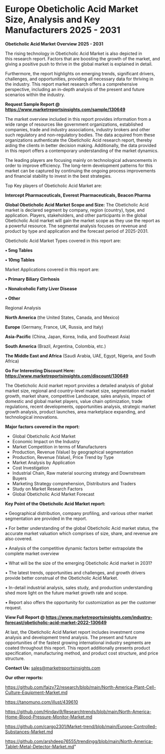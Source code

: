# Europe Obeticholic Acid Market Size, Analysis and Key Manufacturers 2025 - 2031

<Strong> Obeticholic Acid Market Overview 2025 - 2031</strong>

The rising technology in Obeticholic Acid Market is also depicted in this research report. Factors that are boosting the growth of the market, and giving a positive push to thrive in the global market is explained in detail.

Furthermore, the report highlights on emerging trends, significant drivers, challenges, and opportunities, providing all necessary data for thriving in the industry. This report market research offers a comprehensive perspective, including an in-depth analysis of the present and future scenarios within the industry.

<strong>Request Sample Report @ <a href=https://www.marketreportsinsights.com/sample/130649>https://www.marketreportsinsights.com/sample/130649</a></strong>

The market overview included in this report provides information from a wide range of resources like government organizations, established companies, trade and industry associations, industry brokers and other such regulatory and non-regulatory bodies. The data acquired from these organizations authenticate the Obeticholic Acid research report, thereby aiding the clients in better decision making. Additionally, the data provided in this report offers a contemporary understanding of the market dynamics.

The leading players are focusing mainly on technological advancements in order to improve efficiency. The long-term development patterns for this market can be captured by continuing the ongoing process improvements and financial stability to invest in the best strategies.

Top Key players of Obeticholic Acid Market are:

<strong>Intercept Pharmaceuticals, Everest Pharmaceuticals, Beacon Pharma</strong>

<strong><b>Global Obeticholic Acid Market Scope and Size:</b></strong>
The Obeticholic Acid market is declared segment by company, region (country), type, and application. Players, stakeholders, and other participants in the global Obeticholic Acid market will gain the market scope as they use the report as a powerful resource. The segmental analysis focuses on revenue and product by type and application and the forecast period of 2025-2031.

Obeticholic Acid Market Types covered in this report are:

<strong>• 5mg Tables

• 10mg Tables</strong>

Market Applications covered in this report are:

<strong>• Primary Biliary Cirrhosis

• Nonalcoholic Fatty Liver Disease

• Other</strong> 

Regional Analysis

<strong>North America</strong> (the United States, Canada, and Mexico)

<strong>Europe</strong> (Germany, France, UK, Russia, and Italy)

<strong>Asia-Pacific</strong> (China, Japan, Korea, India, and Southeast Asia)

<strong>South America</strong> (Brazil, Argentina, Colombia, etc.)

<strong>The Middle East and Africa</strong> (Saudi Arabia, UAE, Egypt, Nigeria, and South Africa)

<strong>Go For Interesting Discount Here: <a href=https://www.marketreportsinsights.com/discount/130649>https://www.marketreportsinsights.com/discount/130649</a></strong>

The Obeticholic Acid market report provides a detailed analysis of global market size, regional and country-level market size, segmentation market growth, market share, competitive Landscape, sales analysis, impact of domestic and global market players, value chain optimization, trade regulations, recent developments, opportunities analysis, strategic market growth analysis, product launches, area marketplace expanding, and technological innovations.

<strong><b>Major factors covered in the report:</b></strong>
<ul>
  <li>Global Obeticholic Acid Market </li>
  <li>Economic Impact on the Industry</li>
  <li>Market Competition in terms of Manufacturers</li>
  <li>Production, Revenue (Value) by geographical segmentation</li>
  <li>Production, Revenue (Value), Price Trend by Type</li>
  <li>Market Analysis by Application</li>
  <li>Cost Investigation</li>
  <li>Industrial Chain, Raw material sourcing strategy and Downstream Buyers</li>
  <li>Marketing Strategy comprehension, Distributors and Traders</li>
  <li>Study on Market Research Factors</li>
  <li>Global Obeticholic Acid Market Forecast</li>
</ul>

<strong><b>Key Point of the Obeticholic Acid Market report:</b></strong>

• Geographical distribution, company profiling, and various other market segmentation are provided in the report.

• For better understanding of the global Obeticholic Acid market status, the accurate market valuation which comprises of size, share, and revenue are also covered.

• Analysis of the competitive dynamic factors better extrapolate the complete market overview

• What will be the size of the emerging Obeticholic Acid market in 2031?

• The latest trends, opportunities and challenges, and growth drivers provide better construal of the Obeticholic Acid Market.

• In-detail industrial analysis, sales study, and production understanding shed more light on the future market growth rate and scope.

• Report also offers the opportunity for customization as per the customer request.

<strong><b>View Full Report @ <a href=https://www.marketreportsinsights.com/industry-forecast/obeticholic-acid-market-2022-130649>https://www.marketreportsinsights.com/industry-forecast/obeticholic-acid-market-2022-130649</a></b></strong>


At last, the Obeticholic Acid Market report includes investment come analysis and development trend analysis. The present and future opportunities of the fastest growing international industry segments are coated throughout this report. This report additionally presents product specification, manufacturing method, and product cost structure, and price structure.

<strong>Contact Us:</strong>
sales@marketreportsinsights.com

<strong>Our other reports:</strong>

<a href=https://github.com/faizy72/research/blob/main/North-America-Plant-Cell-Culture-Equipment-Market.md>https://github.com/faizy72/research/blob/main/North-America-Plant-Cell-Culture-Equipment-Market.md</a>

<a href=https://tanomuno.com/illust/439610>https://tanomuno.com/illust/439610</a>

<a href=https://github.com/Hindavi9/Researchtrends/blob/main/North-America-Home-Blood-Pressure-Monitor-Market.md>https://github.com/Hindavi9/Researchtrends/blob/main/North-America-Home-Blood-Pressure-Monitor-Market.md</a>

<a href=https://github.com/cargo2301/Market-trend/blob/main/Europe-Controlled-Substances-Market.md>https://github.com/cargo2301/Market-trend/blob/main/Europe-Controlled-Substances-Market.md</a>

<a href=https://github.com/arshdeep76555/trendingg/blob/main/North-America-Tablet-Metal-Detector-Market.md>https://github.com/arshdeep76555/trendingg/blob/main/North-America-Tablet-Metal-Detector-Market.md</a>"
